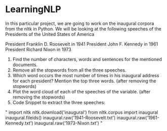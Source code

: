 # LearningNLP
In this particular project, we are going to work on the inaugural corpora from the nltk in Python. We will be looking at the following speeches of the Presidents of the United States of America

President Franklin D. Roosevelt in 1941
President John F. Kennedy in 1961
President Richard Nixon in 1973

1. Find the number of characters, words and sentences for the mentioned documents.
2. Remove all the stopwords from all the three speeches.
3. Which word occurs the most number of times in his inaugural address for each president? Mention the top three words. (after removing the stopwords)
4. Plot the word cloud of each of the speeches of the variable. (after removing the stopwords)
5. Code Snippet to extract the three speeches:

"
import nltk
nltk.download('inaugural')
from nltk.corpus import inaugural
inaugural.fileids()
inaugural.raw('1941-Roosevelt.txt')
inaugural.raw('1961-Kennedy.txt')
inaugural.raw('1973-Nixon.txt')
"
